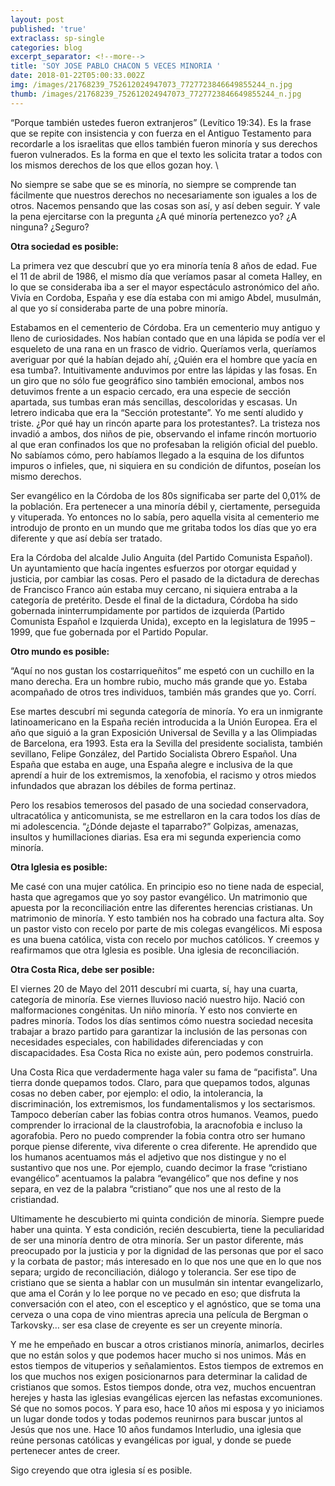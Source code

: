 ```yaml
---
layout: post
published: 'true'
extraclass: sp-single
categories: blog
excerpt_separator: <!--more-->
title: 'SOY JOSE PABLO CHACON 5 VECES MINORIA '
date: 2018-01-22T05:00:33.002Z
img: /images/21768239_752612024947073_7727723846649855244_n.jpg
thumb: /images/21768239_752612024947073_7727723846649855244_n.jpg
---
```

“Porque también ustedes fueron extranjeros” (Levítico 19:34). Es la frase que se repite con insistencia y con fuerza en el Antiguo Testamento para recordarle a los israelitas que ellos también fueron minoría y sus derechos fueron vulnerados. Es la forma en que el texto les solicita tratar a todos con los mismos derechos de los que ellos gozan hoy. <!--more-->\

No siempre se sabe que se es minoría, no siempre se comprende tan fácilmente que nuestros derechos no necesariamente son iguales a los de otros. Nacemos pensando que las cosas son así, y así deben seguir. Y vale la pena ejercitarse con la pregunta ¿A qué minoría pertenezco yo? ¿A ninguna? ¿Seguro?

**Otra sociedad es posible:**

La primera vez que descubrí que yo era minoría tenía 8 años de edad. Fue el 11 de abril de 1986, el mismo día que veríamos pasar al cometa Halley, en lo que se consideraba iba a ser el mayor espectáculo astronómico del año. Vivía en Cordoba, España y ese día estaba con mi amigo Abdel,  musulmán, al que yo sí consideraba  parte de una pobre minoría.

Estabamos en el cementerio de Córdoba. Era un cementerio muy antiguo y lleno de curiosidades. Nos habían contado que en una lápida se podía ver el esqueleto de una rana en un frasco de vidrio. Queríamos verla, queríamos averiguar por qué la habían dejado ahí, ¿Quién era el hombre que yacía en esa tumba?.  Intuitivamente anduvimos por entre las lápidas y las fosas. En un giro que no sólo fue geográfico sino también emocional, ambos nos detuvimos frente a un espacio cercado, era una especie de sección apartada, sus tumbas eran más sencillas, descoloridas y escasas. Un letrero indicaba que era la “Sección protestante”. Yo me sentí aludido y triste. ¿Por qué hay un rincón aparte para los protestantes?. La tristeza nos invadió a ambos, dos niños de pie, observando el infame rincón mortuorio al que eran confinados los que no profesaban la religión oficial del pueblo. No sabíamos cómo, pero habíamos llegado a la esquina de los difuntos impuros o infieles, que, ni siquiera en su condición de difuntos, poseían los mismo derechos.

Ser evangélico en la Córdoba de los 80s significaba ser parte del 0,01% de la población. Era pertenecer a una minoría débil y, ciertamente, perseguida y vituperada. Yo entonces no lo sabía, pero aquella visita al cementerio me introdujo de pronto en un mundo que me gritaba todos los días que yo era diferente y que así debía ser tratado.

Era la Córdoba del alcalde Julio Anguita (del Partido Comunista Español). Un ayuntamiento que hacía ingentes esfuerzos por otorgar equidad y justicia, por cambiar las cosas. Pero el pasado de la dictadura de derechas de Francisco Franco aún estaba muy cercano, ni siquiera entraba a la categoría de pretérito. Desde el final de la dictadura, Córdoba ha sido gobernada ininterrumpidamente por partidos de izquierda (Partido Comunista Español e Izquierda Unida), excepto en la legislatura de 1995 – 1999, que fue gobernada por el Partido Popular.

**Otro mundo es posible:**

“Aquí no nos gustan los costarriqueñitos” me espetó con un cuchillo en la mano derecha. Era un hombre rubio, mucho más grande que yo. Estaba acompañado de otros tres individuos, también más grandes que yo. Corrí.

Ese martes descubrí mi segunda categoría de minoría. Yo era un inmigrante latinoamericano en la España recién introducida a la Unión Europea.  Era el año que siguió a la gran Exposición Universal de Sevilla y a las Olimpiadas de Barcelona, era 1993. Esta era la Sevilla del presidente socialista, también sevillano, Felipe González, del Partido Socialista Obrero Español.  Una España que estaba en auge, una España alegre e inclusiva de la que aprendí a huir de los extremismos, la xenofobia, el racismo y otros miedos infundados que abrazan los débiles de forma pertinaz.

Pero los resabios temerosos del pasado de una sociedad conservadora, ultracatólica y anticomunista, se me estrellaron en la cara todos los días de mi adolescencia. “¿Dónde dejaste el taparrabo?” Golpizas, amenazas, insultos y humillaciones diarias. Esa era mi segunda experiencia como minoría.

**Otra Iglesia es posible:**

Me casé con una mujer católica. En principio eso no tiene nada de especial, hasta que agregamos que yo soy pastor evangélico.  Un matrimonio que apuesta por la reconciliación entre las diferentes herencias cristianas. Un matrimonio de minoría. Y esto también nos ha cobrado una factura alta. Soy un pastor visto con recelo por parte de mis colegas evangélicos. Mi esposa es una buena católica, vista con recelo por muchos católicos. Y creemos y reafirmamos que otra Iglesia es posible. Una iglesia de reconciliación.

**Otra Costa Rica, debe ser posible:**

El viernes 20 de Mayo del 2011 descubrí mi cuarta, sí, hay una cuarta, categoría de minoría. Ese viernes lluvioso nació nuestro hijo. Nació con malformaciones congénitas. Un niño minoría. Y esto nos convierte en padres minoría. Todos los días sentimos cómo nuestra sociedad necesita trabajar a brazo partido para garantizar la inclusión de las personas con necesidades especiales, con habilidades diferenciadas y con discapacidades. Esa Costa Rica no existe aún, pero podemos construirla. 

Una Costa Rica que verdadermente haga valer su fama de “pacifista”.  Una tierra donde quepamos todos. Claro, para que quepamos todos, algunas cosas no deben caber, por ejemplo: el odio, la intolerancia, la discriminación, los extremismos, los fundamentalismos y los sectarismos. Tampoco deberían caber las fobias contra otros humanos. Veamos, puedo comprender lo irracional de la claustrofobia, la aracnofobia e incluso la agorafobia. Pero no puedo comprender la fobia contra otro ser humano porque piense diferente, viva diferente o crea diferente.  He aprendido que los humanos acentuamos más el adjetivo que nos distingue y no el sustantivo que nos une.  Por ejemplo, cuando decimor la frase “cristiano evangélico” acentuamos la palabra “evangélico” que nos define y nos separa, en vez de la palabra “cristiano” que nos une al resto de la cristiandad.  

Ultimamente he descubierto mi quinta condición de minoría.  Siempre puede haber una quinta.  Y esta condición, recién descubierta, tiene la peculiaridad de ser una minoría dentro de otra minoría.  Ser un pastor diferente, más preocupado por la justicia y por la dignidad de las personas que por el saco y la corbata de pastor; más interesado en lo que nos une que en lo que nos separa; urgido de reconciliación, diálogo y tolerancia.  Ser ese tipo de cristiano que se sienta a hablar con un musulmán sin intentar evangelizarlo, que ama el Corán y lo lee porque no ve pecado en eso; que disfruta la conversación con el ateo, con el esceptico y el agnóstico, que se toma una cerveza o una copa de vino mientras aprecia una película de Bergman o Tarkovsky… ser esa clase de creyente es ser un creyente minoría. 

Y me he empeñado en buscar a otros cristianos minoría, animarlos, decirles que no están solos y que podemos hacer mucho si nos unimos.  Más en estos tiempos de vituperios y señalamientos. Estos tiempos de extremos en los que muchos nos exigen posicionarnos para determinar la calidad de cristianos que somos. Estos tiempos donde, otra vez, muchos encuentran herejes y hasta las iglesias evangélicas ejercen las nefastas excomuniones. Sé que no somos pocos. Y para eso, hace 10 años mi esposa y yo iniciamos un lugar donde todos y todas podemos reunirnos para buscar juntos al Jesús que nos une. Hace 10 años fundamos Interludio, una iglesia que reúne personas católicas y evangélicas por igual, y donde se puede pertenecer antes de creer. 

Sigo creyendo que otra iglesia sí es posible.
